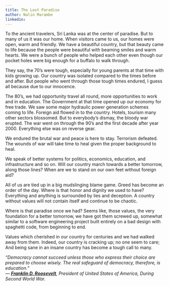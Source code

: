 ```yaml
---
title: The Lost Paradise
author: Nalin Marambe
linkedin: 
---
```


To the ancient travelers, Sri Lanka was at the center of paradise. But
to many of us it was our home. When visitors came to us, our homes were
open, warm and friendly. We have a beautiful country, but that beauty
came to life because the people were beautiful with beaming smiles and
warm hearts. We were a bunch of people who helped each other even though
our pocket holes were big enough for a buffalo to walk through.

They say, the 70’s were tough, especially for young parents at that time
with kids growing up. Our country was isolated compared to the times
before and after. But people who went through those tough times endured,
I guess all because due to our innocence.

The 80’s, we had opportunity travel all round, more opportunities to
work and in education. The Government at that time opened up our economy
for free trade. We saw some major hydraulic power generation schemes
coming to life. Foreign aid flowed in to the country. Hotels, tourism
many other sectors blossomed. But to everybody’s dismay, the bloody war
erupted. The war went on through the 90’s and the first decade after
year 2000. Everything else was on reverse gear.

We endured the brutal war and peace is here to stay. Terrorism defeated.
The wounds of war will take time to heal given the proper background to
heal.

We speak of better systems for politics, economics, education, and
infrastructure and so on. Will our country march towards a better
tomorrow, along those lines? When are we to stand on our own feet
without foreign aid?

All of us are tied up in a big mudslinging blame game. Greed has become
an order of the day. Where is that honor and dignity we used to have?
Everything and anything is surrounded by lies and deception. A country
without values will not contain itself and continue to be chaotic.

Where is that paradise once we had? Seems like, those values, the very
foundation for a better tomorrow, we have got them screwed up, somewhat
similar to a software engineering project built entirely on a bad design
with spaghetti code, from beginning to end.

Values which cherished in our country for centuries and we had walked
away from them. Indeed, our country is cracking up; no one seem to care;
And being sane in an insane country has become a tough call to many.

*“Democracy cannot succeed unless those who express their choice are
prepared to choose wisely. The real safeguard of democracy, therefore,
is education.”   
― *[***Franklin D.
Roosevelt***](https://www.goodreads.com/author/show/219075.Franklin_D_Roosevelt)*,
President of United States of America, During Second World War.*
